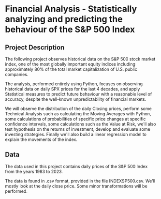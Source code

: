 # Financial Analysis - Statistically analyzing and predicting the behaviour of the S&P 500 Index

## Project Description
The following project observes historical data on the S&P 500 stock market index, one of the most globally important equity indices including approximately 80% of the total market capitalization of U.S. public companies.

The analysis, performed entirely using Python, focuses on observing historical data on daily SPX prices for the last 4 decades, and apply Statistical measures to predict future behaviour with a reasonable level of accuracy, despite the well-known unpredictability of financial markets.

We will observe the distribution of the daily Closing prices, perform some Technical Analysis such as calculating the Moving Averages with Python, some calculations of probabilities of specific price changes at specific confidence intervals, some calculations such as the Value at Risk, we'll also test hypothesis on the returns of investment, develop and evaluate some investing strategies. Finally we'll also build a linear regression model to explain the movements of the index.

## Data
The data used in this project contains daily prices of the S&P 500 Index from the years 1983 to 2023.

The data is found in .csv format, provided in the file INDEXSP500.csv. We'll mostly look at the daily close price. Some minor transformations will be performed.
